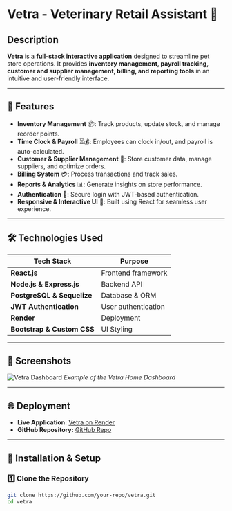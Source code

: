 # Vetra - Veterinary Retail Assistant 🐾

## Description
**Vetra** is a **full-stack interactive application** designed to streamline pet store operations. It provides **inventory management, payroll tracking, customer and supplier management, billing, and reporting tools** in an intuitive and user-friendly interface.

---

## 🚀 Features
- **Inventory Management** 📦: Track products, update stock, and manage reorder points.
- **Time Clock & Payroll** ⏳💰: Employees can clock in/out, and payroll is auto-calculated.
- **Customer & Supplier Management** 🛒: Store customer data, manage suppliers, and optimize orders.
- **Billing System** 💳: Process transactions and track sales.
- **Reports & Analytics** 📊: Generate insights on store performance.
- **Authentication** 🔑: Secure login with JWT-based authentication.
- **Responsive & Interactive UI** 🎨: Built using React for seamless user experience.

---

## 🛠️ Technologies Used
| **Tech Stack**     | **Purpose** |
|-------------------|------------|
| **React.js** | Frontend framework |
| **Node.js & Express.js** | Backend API |
| **PostgreSQL & Sequelize** | Database & ORM |
| **JWT Authentication** | User authentication |
| **Render** | Deployment |
| **Bootstrap & Custom CSS** | UI Styling |

---

## 📸 Screenshots
![Vetra Dashboard](./screenshots/dashboard.png)
_Example of the Vetra Home Dashboard_

---

## 🌐 Deployment
- **Live Application:** [Vetra on Render](#)
- **GitHub Repository:** [GitHub Repo](#)

---

## 🔄 Installation & Setup
### **1️⃣ Clone the Repository**
```sh
git clone https://github.com/your-repo/vetra.git
cd vetra
